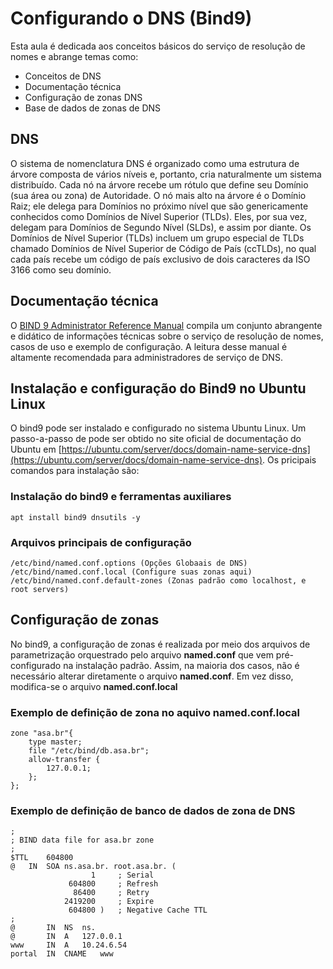 # Configurando o DNS (Bind9)
Esta aula é dedicada aos conceitos básicos do serviço de resolução de nomes e abrange temas como:

- Conceitos de DNS
- Documentação técnica
- Configuração de zonas DNS
- Base de dados de zonas de DNS

## DNS
O sistema de nomenclatura DNS é organizado como uma estrutura de árvore composta de vários níveis e, portanto, cria naturalmente um sistema distribuído. Cada nó na árvore recebe um rótulo que define seu Domínio (sua área ou zona) de Autoridade. O nó mais alto na árvore é o Domínio Raiz; ele delega para Domínios no próximo nível que são genericamente conhecidos como Domínios de Nível Superior (TLDs). Eles, por sua vez, delegam para Domínios de Segundo Nível (SLDs), e assim por diante. Os Domínios de Nível Superior (TLDs) incluem um grupo especial de TLDs chamado Domínios de Nível Superior de Código de País (ccTLDs), no qual cada país recebe um código de país exclusivo de dois caracteres da ISO 3166 como seu domínio.

## Documentação técnica
O [BIND 9 Administrator Reference Manual](https://bind9.readthedocs.io/en/v9.18.31/index.html) compila um conjunto abrangente e didático de informações técnicas sobre o serviço de resolução de nomes, casos de uso e exemplo de configuração. A leitura desse manual é altamente recomendada para administradores de serviço de DNS.

## Instalação e configuração do Bind9 no Ubuntu Linux
O bind9 pode ser instalado e configurado no sistema Ubuntu Linux. Um passo-a-passo de pode ser obtido no site oficial de documentação do Ubuntu em [https://ubuntu.com/server/docs/domain-name-service-dns](https://ubuntu.com/server/docs/domain-name-service-dns). Os pricipais comandos para instalação são:

### Instalação do bind9 e ferramentas auxiliares

~~~
apt install bind9 dnsutils -y
~~~

### Arquivos principais de configuração

~~~
/etc/bind/named.conf.options (Opções Globaais de DNS)
/etc/bind/named.conf.local (Configure suas zonas aqui)
/etc/bind/named.conf.default-zones (Zonas padrão como localhost, e root servers)
~~~

## Configuração de zonas
No bind9, a configuração de zonas é realizada por meio dos arquivos de parametrização orquestrado pelo arquivo **named.conf** que vem pré-configurado na instalação padrão. Assim, na maioria dos casos, não é necessário alterar diretamente o arquivo **named.conf**. Em vez disso, modifica-se o arquivo **named.conf.local**

### Exemplo de definição de zona no aquivo named.conf.local

~~~
zone "asa.br"{
    type master;
    file "/etc/bind/db.asa.br";
    allow-transfer {
        127.0.0.1;
    };
};
~~~
### Exemplo de definição de banco de dados de zona de DNS

~~~
;
; BIND data file for asa.br zone
;
$TTL	604800
@	IN	SOA	ns.asa.br. root.asa.br. (
			      1		; Serial
			 604800		; Refresh
			  86400		; Retry
			2419200		; Expire
			 604800 )	; Negative Cache TTL
;
@		IN	NS	ns.
@		IN	A	127.0.0.1
www		IN	A	10.24.6.54
portal	IN	CNAME	www
~~~
